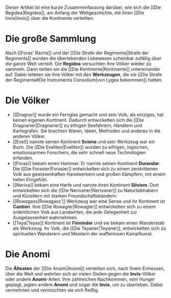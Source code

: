 Dieser Artikel ist eine kurze Zusammenfassung darüber, wie sich die [[Die Regidea|Regidea]], am Anfang der Weltgeschichte, mit ihren [[Die Invis|Invis]] über die Kontinente verteilten.
# Die große Sammlung
Nach [[Foras' Rache]] und der [[Die Strafe der Regimenta|Strafe der Regimenta]] wurden die überlebenden Lebewesen scheinbar zufällig über die ganze Welt verteilt. Die **Regidea** versuchten ihre Völker wieder zu sammeln. Dann teilten sie die [[Die Kontinente|Kontinente]] untereinander auf. Dabei leiteten sie ihre Völker mit den **Werkzeugen**, die sie [[Die Strafe der Regimenta#Die Instrumenta Consollum|von Lygea bekommen]] hatten.
# Die Völker
- [[Dragnar]] wurde ein Fernglas gemacht und sein Volk, als einziges, hat keinen eigenen Kontinent. Dadurch entwickelten sich die [[Die Dragnarier|Dragnarier]] zu eifrigen Seefahrern, Händlern und Kartografen. Sie brachten Waren, Ideen, Methoden und anderes in die anderen Völker.
- [[Evel]] nannte seinen Kontinent **Sciena** und sein Werkzeug war ein Buch. Die [[Die Eveliten|Eveliten]] wurden zu eifrigen, logischen, emotionsarmen Forschern, die sehr schnell neue Technologien erfanden.
- [[Foras]] bekam einen Hammer. Er nannte seinen Kontinent **Durandar**. Die [[Die Forasier|Forasier]] entwickelten sich zu einem zerstrittenen Volk aus gewissenhaften Handwerkern und großen Kämpfern, mit einem tiefen Ehrgefühl.
- [[Neriva]] bekam eine Harfe und nannte ihren Kontinent **Silviem**. Dort entwickelten sich die [[Die Nerivaner|Nerivaner]] zu Naturliebhabern und Künstlern mit starken Freundschaftsbändern.
- [[Rowagass|Rowagass']] Werkzeug war eine Sense und ihr Kontinent ist **Cantien**. Ihre [[Die Rowagier|Rowagier]] entwickelten sich zu einem ordentlichen Volk aus Landwirten, die jede Gelegenheit zur Ausgelassenheit wahrnehmen.
- [[Teya|Teyas]] Kontinent ist **Finnindor** und sie bekam einen Wanderstab als Werkzeug. Ihr Volk, die [[Die Teyaner|Teyaner]], entwickelten sich zu spirituellen Wanderern und Meistern der waffenlosen Kampfkunst.
# Die Anomi
Die **Ältesten** der [[Die Anomi|Anomi]] verteilten sich, nach ihrem Ermessen, über die Welt und wehrten sich an vielen Stellen gegen die **Invis**-Völker oder andere **Anomi**-Arten. Ihre zahlreichen Nachkommen, vom Hunger geplagt, jagten andere **Anomi** und sogar die **Invis**, um zu überleben. Dabei vermehrten und vermischten sie sich fleißig.